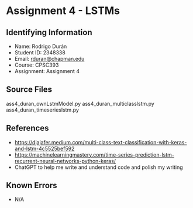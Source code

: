 # Assignment 4 - LSTMs

## Identifying Information

* Name: Rodrigo Durán
* Student ID: 2348338
* Email: rduran@chapman.edu
* Course: CPSC393
* Assignment: Assignment 4

## Source Files
ass4_duran_ownLstmModel.py
ass4_duran_multiclasslstm.py
ass4_duran_timeserieslstm.py

## References

* https://djajafer.medium.com/multi-class-text-classification-with-keras-and-lstm-4c5525bef592
* https://machinelearningmastery.com/time-series-prediction-lstm-recurrent-neural-networks-python-keras/
* ChatGPT to help me write and understand code and polish my writing


## Known Errors

* N/A

